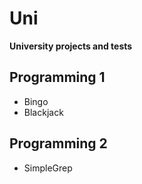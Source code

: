 # Uni 
**University projects and tests**

## Programming 1
- Bingo
- Blackjack

## Programming 2
- SimpleGrep
